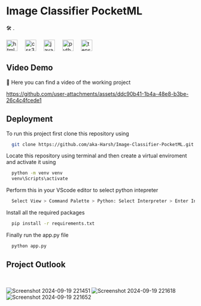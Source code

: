 # Image Classifier PocketML

🛠️ .<br>
<br> <img src="https://cdn.jsdelivr.net/gh/devicons/devicon/icons/html5/html5-original.svg" height="30" alt="html5 logo"  />
  <img width="12" />
  <img src="https://cdn.jsdelivr.net/gh/devicons/devicon/icons/css3/css3-original.svg" height="30" alt="css3 logo"  />
  <img width="12" />
  <img src="https://cdn.jsdelivr.net/gh/devicons/devicon/icons/javascript/javascript-original.svg" height="30" alt="javascript logo"  />
  <img width="12" />
  <img src="https://cdn.jsdelivr.net/gh/devicons/devicon/icons/python/python-original.svg" height="30" alt="python logo"  />
  <img width="12" />
  <img src="https://cdn.jsdelivr.net/gh/devicons/devicon/icons/tensorflow/tensorflow-original.svg" height="30" alt="tensorflow logo"  />
## Video Demo
🎥 Here you can find a video of the working project

https://github.com/user-attachments/assets/ddc90b41-1b4a-48e8-b3be-26c4c4fcede1

## Deployment

To run this project first clone this repository using

```bash
  git clone https://github.com/aka-Harsh/Image-Classifier-PocketML.git
```
Locate this repository using terminal and then create a virtual enviroment and activate it using

```bash
  python -m venv venv
  venv\Scripts\activate
```
Perform this in your VScode editor to select python intepreter
```bash
  Select View > Command Palette > Python: Select Interpreter > Enter Interpreter path > venv > Script > python.exe
```

Install all the required packages 
```bash
  pip install -r requirements.txt
```

Finally run the app.py file
```bash
  python app.py
```

## Project Outlook
<br>

![Screenshot 2024-09-19 221451](https://github.com/user-attachments/assets/0673e26b-268a-4ed8-946e-c9c4a8c81551)
![Screenshot 2024-09-19 221618](https://github.com/user-attachments/assets/30390329-4f5a-45aa-a044-a4b0e8ef74aa)
![Screenshot 2024-09-19 221652](https://github.com/user-attachments/assets/d62c0cb3-3f3b-4614-a764-30f57a69517a)

